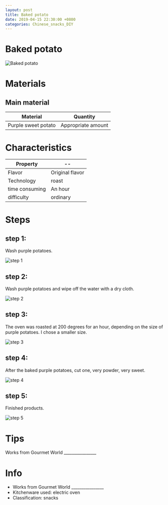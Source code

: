 ```yaml
---
layout: post
title: Baked potato
date: 2019-04-15 22:30:00 +0800
categories: Chinese_snacks_DIY
---
```


# Baked potato

![Baked potato]({{site.baseurl}}/img/402936/402936.jpg)

# Materials


## Main material

Material|Quantity
--|--
Purple sweet potato|Appropriate amount

# Characteristics

Property|--
--|--
Flavor|Original flavor
Technology|roast
time consuming|An hour
difficulty|ordinary

# Steps

## step 1:

Wash purple potatoes.

![step 1]({{site.baseurl}}/img/402936/1.jpg)

## step 2:

Wash purple potatoes and wipe off the water with a dry cloth.

![step 2]({{site.baseurl}}/img/402936/2.jpg)

## step 3:

The oven was roasted at 200 degrees for an hour, depending on the size of purple potatoes. I chose a smaller size.

![step 3]({{site.baseurl}}/img/402936/3.jpg)

## step 4:

After the baked purple potatoes, cut one, very powder, very sweet.

![step 4]({{site.baseurl}}/img/402936/4.jpg)

## step 5:

Finished products.

![step 5]({{site.baseurl}}/img/402936/5.jpg)

# Tips

Works from Gourmet World ________________

# Info

- Works from Gourmet World ________________
- Kitchenware used: electric oven
- Classification: snacks